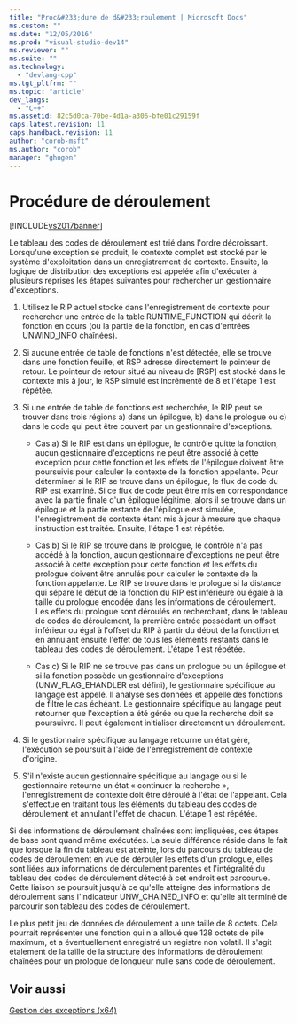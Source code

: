 ```yaml
---
title: "Proc&#233;dure de d&#233;roulement | Microsoft Docs"
ms.custom: ""
ms.date: "12/05/2016"
ms.prod: "visual-studio-dev14"
ms.reviewer: ""
ms.suite: ""
ms.technology: 
  - "devlang-cpp"
ms.tgt_pltfrm: ""
ms.topic: "article"
dev_langs: 
  - "C++"
ms.assetid: 82c5d0ca-70be-4d1a-a306-bfe01c29159f
caps.latest.revision: 11
caps.handback.revision: 11
author: "corob-msft"
ms.author: "corob"
manager: "ghogen"
---
```

# Proc&#233;dure de d&#233;roulement
[!INCLUDE[vs2017banner](../assembler/inline/includes/vs2017banner.md)]

Le tableau des codes de déroulement est trié dans l'ordre décroissant.  Lorsqu'une exception se produit, le contexte complet est stocké par le système d'exploitation dans un enregistrement de contexte.  Ensuite, la logique de distribution des exceptions est appelée afin d'exécuter à plusieurs reprises les étapes suivantes pour rechercher un gestionnaire d'exceptions.  
  
1.  Utilisez le RIP actuel stocké dans l'enregistrement de contexte pour rechercher une entrée de la table RUNTIME\_FUNCTION qui décrit la fonction en cours \(ou la partie de la fonction, en cas d'entrées UNWIND\_INFO chaînées\).  
  
2.  Si aucune entrée de table de fonctions n'est détectée, elle se trouve dans une fonction feuille, et RSP adresse directement le pointeur de retour.  Le pointeur de retour situé au niveau de \[RSP\] est stocké dans le contexte mis à jour, le RSP simulé est incrémenté de 8 et l'étape 1 est répétée.  
  
3.  Si une entrée de table de fonctions est recherchée, le RIP peut se trouver dans trois régions a\) dans un épilogue, b\) dans le prologue ou c\) dans le code qui peut être couvert par un gestionnaire d'exceptions.  
  
    -   Cas a\) Si le RIP est dans un épilogue, le contrôle quitte la fonction, aucun gestionnaire d'exceptions ne peut être associé à cette exception pour cette fonction et les effets de l'épilogue doivent être poursuivis pour calculer le contexte de la fonction appelante.  Pour déterminer si le RIP se trouve dans un épilogue, le flux de code du RIP est examiné.  Si ce flux de code peut être mis en correspondance avec la partie finale d'un épilogue légitime, alors il se trouve dans un épilogue et la partie restante de l'épilogue est simulée, l'enregistrement de contexte étant mis à jour à mesure que chaque instruction est traitée.  Ensuite, l'étape 1 est répétée.  
  
    -   Cas b\) Si le RIP se trouve dans le prologue, le contrôle n'a pas accédé à la fonction, aucun gestionnaire d'exceptions ne peut être associé à cette exception pour cette fonction et les effets du prologue doivent être annulés pour calculer le contexte de la fonction appelante.  Le RIP se trouve dans le prologue si la distance qui sépare le début de la fonction du RIP est inférieure ou égale à la taille du prologue encodée dans les informations de déroulement.  Les effets du prologue sont déroulés en recherchant, dans le tableau de codes de déroulement, la première entrée possédant un offset inférieur ou égal à l'offset du RIP à partir du début de la fonction et en annulant ensuite l'effet de tous les éléments restants dans le tableau des codes de déroulement.  L'étape 1 est répétée.  
  
    -   Cas c\) Si le RIP ne se trouve pas dans un prologue ou un épilogue et si la fonction possède un gestionnaire d'exceptions \(UNW\_FLAG\_EHANDLER est défini\), le gestionnaire spécifique au langage est appelé.  Il analyse ses données et appelle des fonctions de filtre le cas échéant.  Le gestionnaire spécifique au langage peut retourner que l'exception a été gérée ou que la recherche doit se poursuivre.  Il peut également initialiser directement un déroulement.  
  
4.  Si le gestionnaire spécifique au langage retourne un état géré, l'exécution se poursuit à l'aide de l'enregistrement de contexte d'origine.  
  
5.  S'il n'existe aucun gestionnaire spécifique au langage ou si le gestionnaire retourne un état « continuer la recherche », l'enregistrement de contexte doit être déroulé à l'état de l'appelant.  Cela s'effectue en traitant tous les éléments du tableau des codes de déroulement et annulant l'effet de chacun.  L'étape 1 est répétée.  
  
 Si des informations de déroulement chaînées sont impliquées, ces étapes de base sont quand même exécutées.  La seule différence réside dans le fait que lorsque la fin du tableau est atteinte, lors du parcours du tableau de codes de déroulement en vue de dérouler les effets d'un prologue, elles sont liées aux informations de déroulement parentes et l'intégralité du tableau des codes de déroulement détecté à cet endroit est parcourue.  Cette liaison se poursuit jusqu'à ce qu'elle atteigne des informations de déroulement sans l'indicateur UNW\_CHAINED\_INFO et qu'elle ait terminé de parcourir son tableau des codes de déroulement.  
  
 Le plus petit jeu de données de déroulement a une taille de 8 octets.  Cela pourrait représenter une fonction qui n'a alloué que 128 octets de pile maximum, et a éventuellement enregistré un registre non volatil.  Il s'agit étalement de la taille de la structure des informations de déroulement chaînées pour un prologue de longueur nulle sans code de déroulement.  
  
## Voir aussi  
 [Gestion des exceptions \(x64\)](../build/exception-handling-x64.md)